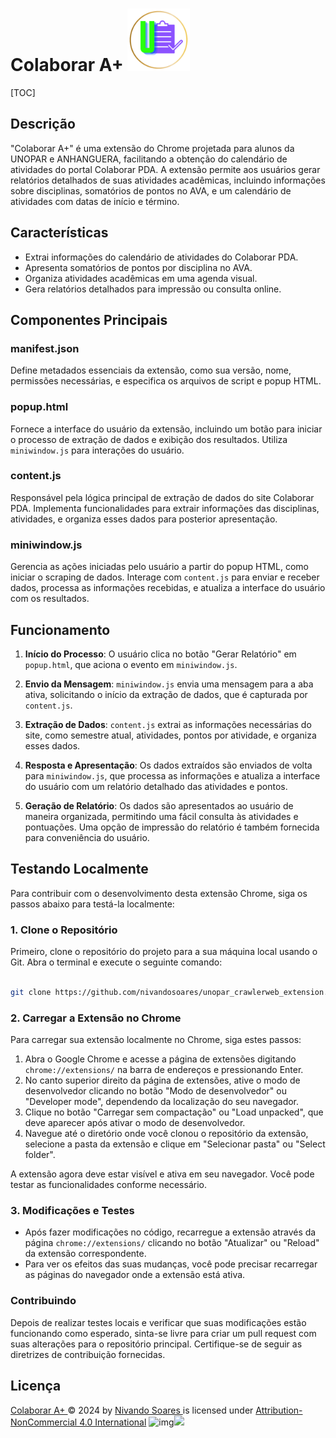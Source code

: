 

# Colaborar A+ <img src="icon-128.png" width=100>

[TOC]

## Descrição
"Colaborar A+" é uma extensão do Chrome projetada para alunos da UNOPAR e ANHANGUERA, facilitando a obtenção do calendário de atividades do portal Colaborar PDA. A extensão permite aos usuários gerar relatórios detalhados de suas atividades acadêmicas, incluindo informações sobre disciplinas, somatórios de pontos no AVA, e um calendário de atividades com datas de início e término.

## Características
- Extrai informações do calendário de atividades do Colaborar PDA.
- Apresenta somatórios de pontos por disciplina no AVA.
- Organiza atividades acadêmicas em uma agenda visual.
- Gera relatórios detalhados para impressão ou consulta online.

## Componentes Principais

### manifest.json
Define metadados essenciais da extensão, como sua versão, nome, permissões necessárias, e especifica os arquivos de script e popup HTML.

### popup.html
Fornece a interface do usuário da extensão, incluindo um botão para iniciar o processo de extração de dados e exibição dos resultados. Utiliza `miniwindow.js` para interações do usuário.

### content.js
Responsável pela lógica principal de extração de dados do site Colaborar PDA. Implementa funcionalidades para extrair informações das disciplinas, atividades, e organiza esses dados para posterior apresentação.

### miniwindow.js
Gerencia as ações iniciadas pelo usuário a partir do popup HTML, como iniciar o scraping de dados. Interage com `content.js` para enviar e receber dados, processa as informações recebidas, e atualiza a interface do usuário com os resultados.

## Funcionamento

1. **Início do Processo**: O usuário clica no botão "Gerar Relatório" em `popup.html`, que aciona o evento em `miniwindow.js`.

2. **Envio da Mensagem**: `miniwindow.js` envia uma mensagem para a aba ativa, solicitando o início da extração de dados, que é capturada por `content.js`.

3. **Extração de Dados**: `content.js` extrai as informações necessárias do site, como semestre atual, atividades, pontos por atividade, e organiza esses dados.

4. **Resposta e Apresentação**: Os dados extraídos são enviados de volta para `miniwindow.js`, que processa as informações e atualiza a interface do usuário com um relatório detalhado das atividades e pontos.

5. **Geração de Relatório**: Os dados são apresentados ao usuário de maneira organizada, permitindo uma fácil consulta às atividades e pontuações. Uma opção de impressão do relatório é também fornecida para conveniência do usuário.

## Testando Localmente

Para contribuir com o desenvolvimento desta extensão Chrome, siga os passos abaixo para testá-la localmente:

### 1. Clone o Repositório

Primeiro, clone o repositório do projeto para a sua máquina local usando o Git. Abra o terminal e execute o seguinte comando:

```bash

git clone https://github.com/nivandosoares/unopar_crawlerweb_extension.git
```

### 2. Carregar a Extensão no Chrome

Para carregar sua extensão localmente no Chrome, siga estes passos:

1. Abra o Google Chrome e acesse a página de extensões digitando `chrome://extensions/` na barra de endereços e pressionando Enter.
2. No canto superior direito da página de extensões, ative o modo de desenvolvedor clicando no botão "Modo de desenvolvedor" ou "Developer mode", dependendo da localização do seu navegador.
3. Clique no botão "Carregar sem compactação" ou "Load unpacked", que deve aparecer após ativar o modo de desenvolvedor.
4. Navegue até o diretório onde você clonou o repositório da extensão, selecione a pasta da extensão e clique em "Selecionar pasta" ou "Select folder".

A extensão agora deve estar visível e ativa em seu navegador. Você pode testar as funcionalidades conforme necessário.

### 3. Modificações e Testes

- Após fazer modificações no código, recarregue a extensão através da página `chrome://extensions/` clicando no botão "Atualizar" ou "Reload" da extensão correspondente.
- Para ver os efeitos das suas mudanças, você pode precisar recarregar as páginas do navegador onde a extensão está ativa.

### Contribuindo

Depois de realizar testes locais e verificar que suas modificações estão funcionando como esperado, sinta-se livre para criar um pull request com suas alterações para o repositório principal. Certifique-se de seguir as diretrizes de contribuição fornecidas.

## Licença
[Colaborar A+ ](https://chromewebstore.google.com/detail/colaborar-a+/aigpjgbdkakibodbblbjfnnbgaajkbpn)© 2024 by [Nivando Soares ](https://github.com/nivandosoares)is licensed under [Attribution-NonCommercial 4.0 International](http://creativecommons.org/licenses/by-nc/4.0/?ref=chooser-v1) <img src="https://chooser-beta.creativecommons.org/img/cc-logo.f0ab4ebe.svg" alt="img" width=40px /><img src="https://chooser-beta.creativecommons.org/img/cc-by.21b728bb.svg" width=40px>
